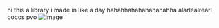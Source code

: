 hi this a library i made in like a day hahahhahahahahahahha alarlealrearl cocos pvo
![image](https://github.com/user-attachments/assets/5de1364b-2a97-4a1d-b2ed-8c2b23fcb72c)
